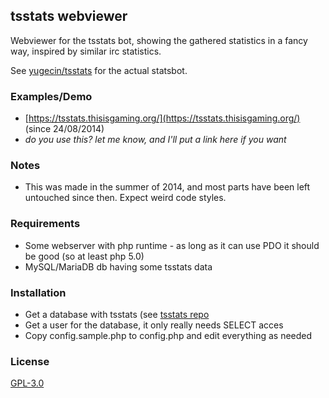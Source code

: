 
tsstats webviewer
-----------------
Webviewer for the tsstats bot, showing the gathered statistics in a fancy way, inspired by similar irc statistics.

See [yugecin/tsstats](https://github.com/yugecin/tsstats) for the actual statsbot.

### Examples/Demo
* [https://tsstats.thisisgaming.org/](https://tsstats.thisisgaming.org/) (since 24/08/2014)
* *do you use this? let me know, and I'll put a link here if you want*

### Notes
* This was made in the summer of 2014, and most parts have been left untouched since then. Expect weird code styles.

### Requirements
* Some webserver with php runtime - as long as it can use PDO it should be good (so at least php 5.0)
* MySQL/MariaDB db having some tsstats data

### Installation
* Get a database with tsstats (see [tsstats repo](https://github.com/yugecin/tsstats)
* Get a user for the database, it only really needs SELECT acces
* Copy config.sample.php to config.php and edit everything as needed

### License
[GPL-3.0](/LICENSE)


